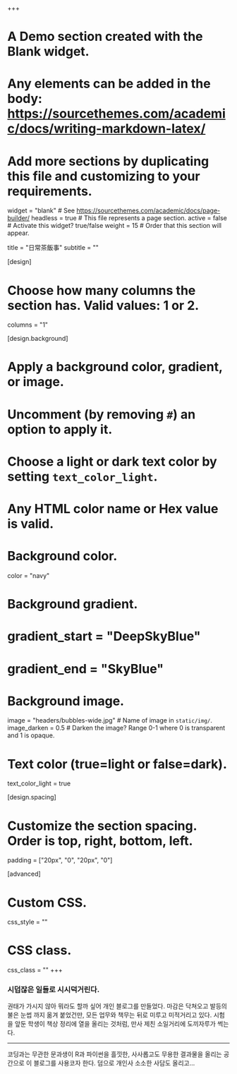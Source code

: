 +++
# A Demo section created with the Blank widget.
# Any elements can be added in the body: https://sourcethemes.com/academic/docs/writing-markdown-latex/
# Add more sections by duplicating this file and customizing to your requirements.

widget = "blank"  # See https://sourcethemes.com/academic/docs/page-builder/
headless = true  # This file represents a page section.
active = false  # Activate this widget? true/false
weight = 15  # Order that this section will appear.

title = "日常茶飯事"
subtitle = ""

[design]
  # Choose how many columns the section has. Valid values: 1 or 2.
  columns = "1"

[design.background]
  # Apply a background color, gradient, or image.
  #   Uncomment (by removing `#`) an option to apply it.
  #   Choose a light or dark text color by setting `text_color_light`.
  #   Any HTML color name or Hex value is valid.

  # Background color.
   color = "navy"
  
  # Background gradient.
  # gradient_start = "DeepSkyBlue"
  # gradient_end = "SkyBlue"
  
  # Background image.
  image = "headers/bubbles-wide.jpg"  # Name of image in `static/img/`.
  image_darken = 0.5  # Darken the image? Range 0-1 where 0 is transparent and 1 is opaque.

  # Text color (true=light or false=dark).
  text_color_light = true

[design.spacing]
  # Customize the section spacing. Order is top, right, bottom, left.
  padding = ["20px", "0", "20px", "0"]

[advanced]
 # Custom CSS. 
 css_style = ""
 
 # CSS class.
 css_class = ""
+++

### 시덥잖은 일들로 시시덕거린다.

권태가 가시지 않아 뭐라도 할까 싶어 개인 블로그를 만들었다. 마감은 닥쳐오고 발등의 불은 눈썹 까지 옮겨 붙었건만, 모든 업무와 책무는 뒤로 미루고 미적거리고 있다. 시험을 앞둔 학생이 책상 정리에 열을 올리는 것처럼, 만사 제친 소일거리에 도끼자루가 썩는다.  

---

코딩과는 무관한 문과생이 R과 파이썬을 흘낏한, 사사롭고도 무용한 결과물을 올리는 공간으로 이 블로그를 사용코자 한다. 덤으로 개인사 소소한 사담도 올리고... 


